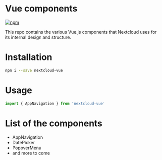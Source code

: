 # Vue components

[![npm](https://img.shields.io/npm/v/nextcloud-vue.svg)](https://www.npmjs.com/package/nextcloud-vue)

This repo contains the various Vue.js components that Nextcloud uses for its internal design and structure.

# Installation

```sh
npm i --save nextcloud-vue
```

# Usage
```js
import { AppNavigation } from 'nextcloud-vue'
```

# List of the components
- AppNavigation
- DatePicker
- PopoverMenu
- and more to come

